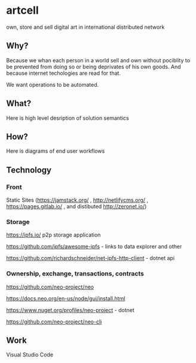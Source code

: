 # artcell
own, store and sell digital art in international distributed network

## Why?

Because we whan each person in a world sell and own without pociblity to be prevented from doing so or being deprivates of his own goods. And because internet techologies are read for that.

We want operations to be automated.

## What?

Here is high level desription of solution semantics

## How?

Here is diagrams of end user workflows


## Technology


### Front

Static Sites (https://jamstack.org/ , http://netlifycms.org/ , https://pages.gitlab.io/ , and distibuted http://zeronet.io/)

### Storage

https://ipfs.io/ p2p storage application

https://github.com/ipfs/awesome-ipfs - links to data explorer and other

https://github.com/richardschneider/net-ipfs-http-client - dotnet api


### Ownership, exchange, transactions, contracts

https://github.com/neo-project/neo 


https://docs.neo.org/en-us/node/gui/install.html  

https://www.nuget.org/profiles/neo-project - dotnet


https://github.com/neo-project/neo-cli

## Work

Visual Studio Code

